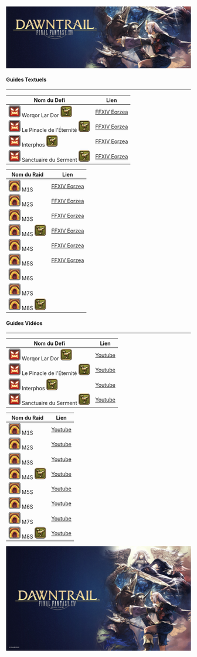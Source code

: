 ![DT Logo](img/Dawntrail_Logo.png)

#### Guides Textuels
---

| Nom du Defi                          | Lien                                                         |
| ------------------------------------ | ------------------------------------------------------------ |
| ![trial](img/trial.png) Worqor Lar Dor ![mount](img/mount.png) | [FFXIV Eorzea](https://www.ffxiv-eorzea.com/guides-instances/defis/extreme/dawntrail-extreme/guide-valigarmanda-extreme-worqor-lar-dor/2024/09/16/) |
| ![trial](img/trial.png) Le Pinacle de l'Éternité ![mount](img/mount.png) | [FFXIV Eorzea](https://www.ffxiv-eorzea.com/guides-instances/guide-zarool/2024/08/01/) |
| ![trial](img/trial.png) Interphos ![mount](img/mount.png) | [FFXIV Eorzea](https://www.ffxiv-eorzea.com/guides-instances/guide-reine-eternite-extreme-interphos/2024/12/11/)                                 |
| ![trial](img/trial.png) Sanctuaire du Serment ![mount](img/mount.png) | [FFXIV Eorzea](https://www.ffxiv-eorzea.com/guides-instances/guide-zelenia-extreme-sanctuaire-du-serment/2025/04/07/)                                 |

| Nom du Raid            | Lien |
| ---------------------- | ---- |
| ![raid](img/raid.png) M1S | [FFXIV Eorzea](https://www.ffxiv-eorzea.com/guides-instances/guide-arcadion-sadique-m1s-poids-mi-lourds-cca-m1s/2024/12/27/) |
| ![raid](img/raid.png) M2S | [FFXIV Eorzea](https://www.ffxiv-eorzea.com/guides-instances/guide-arcadion-sadique-m2s-poids-mi-lourds-cca-m2s/2024/11/12/) |
| ![raid](img/raid.png) M3S | [FFXIV Eorzea](https://www.ffxiv-eorzea.com/guides-instances/guide-arcadion-sadique-m3s-poids-mi-lourds-cca-m3s/2024/12/20/) |
| ![raid](img/raid.png) M4S ![mount](img/mount.png) | [FFXIV Eorzea](https://www.ffxiv-eorzea.com/guides-instances/guide-arcadion-sadique-m4s-phase-1-poids-mi-lourds-cca-m4s/2025/02/09/) |
| ![raid](img/raid.png) M4S | [FFXIV Eorzea](https://www.ffxiv-eorzea.com/guides-instances/guide-arcadion-sadique-m4s-phase-2-poids-mi-lourds-cca-m4s/2025/02/09/) |
| ![raid](img/raid.png) M5S | [FFXIV Eorzea](https://www.ffxiv-eorzea.com/guides-instances/guide-arcadion-sadique-m5s-poids-lourd-leger-cca-m1s/2025/06/14/) |
| ![raid](img/raid.png) M6S |      |
| ![raid](img/raid.png) M7S |      |
| ![raid](img/raid.png) M8S ![mount](img/mount.png) |      |



#### Guides Vidéos

---

| Nom du Defi                          | Lien                                                         |
| ------------------------------------ | ------------------------------------------------------------ |
| ![trial](img/trial.png) Worqor Lar Dor ![mount](img/mount.png) | [Youtube](https://youtu.be/0BHlT9TbyJc?si=OwGUSrwjEupUWLIK) |
| ![trial](img/trial.png) Le Pinacle de l'Éternité ![mount](img/mount.png) | [Youtube](https://www.youtube.com/watch?v=uB_-7hCoR-s) |
| ![trial](img/trial.png) Interphos ![mount](img/mount.png) | [Youtube](https://youtu.be/l5OnNQiWXAo?si=Ldpoyd_NDvhbKIu0)                                                  |
| ![trial](img/trial.png) Sanctuaire du Serment ![mount](img/mount.png) | [Youtube](https://youtu.be/HWTwIYK_Akg?si=8Rf6M1EnIqva-iYz)                                                  |

| Nom du Raid            | Lien                                                         |
| ---------------------- | ------------------------------------------------------------ |
| ![raid](img/raid.png) M1S | [Youtube](https://youtu.be/i6gyp6_MQnE?si=eOmdcs0Ph-Rv6olg) |
| ![raid](img/raid.png) M2S | [Youtube](https://youtu.be/rEmc3AxQqDE?si=lTAOEfJvxpzZjvPV) |
| ![raid](img/raid.png) M3S | [Youtube](https://youtu.be/fsyDXdss_qw?si=2SEESFVTJFkPfyWz) |
| ![raid](img/raid.png) M4S ![mount](img/mount.png) | [Youtube](https://youtu.be/ZioFXxs1KyQ?si=iAFuEThGwrBLBV67) |
| ![raid](img/raid.png) M5S | [Youtube](https://youtu.be/hu9DUu_BK4M?si=F5QA7wKuEtaFhbxn) |
| ![raid](img/raid.png) M6S | [Youtube](https://youtu.be/sKzGuecISfg?si=buqYGrfrkNd5Pu3s) |
| ![raid](img/raid.png) M7S | [Youtube](https://youtu.be/rFxzkEVCyto?si=mA-uNrnFCwsJPlVh) |
| ![raid](img/raid.png) M8S ![mount](img/mount.png) | [Youtube](https://youtu.be/qW3qQ3eX65U?si=rYjAjN562PZy1LTl) |

![DT Footer](img/DT_footer.jpg)